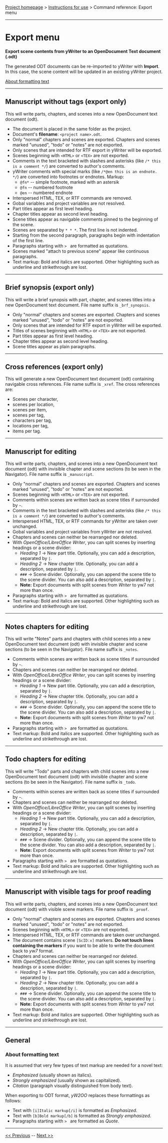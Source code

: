 [Project homepage](../index) > [Instructions for use](../usage) > Command reference: Export menu

--- 

# Export menu 

**Export scene contents from yWriter to an OpenDocument Text document (.odt)**

The generated ODT documents can be re-imported to yWriter with **Import**.
In this case, the scene content will be updated in an existing yWriter project.

[About formatting text](#about-formatting-text)

---

## Manuscript without tags (export only)

This will write parts, chapters, and scenes into a new OpenDocument
text document (odt).

-   The document is placed in the same folder as the project.
-   Document's **filename**: `<project name>.odt`.
-   Only "normal" chapters and scenes are exported. Chapters and
    scenes marked "unused", "todo" or "notes" are not exported.
-   Only scenes that are intended for RTF export in yWriter will be
    exported.
-   Scenes beginning with `<HTML>` or `<TEX>` are not exported.
-   Comments in the text bracketed with slashes and asterisks (like
    `/* this is a comment */`) are converted to author's comments.
-   yWriter comments with special marks (like `/*@en this is an endnote. */`) 
    are converted into footnotes or endnotes. Markup:
    - `@fn*` -- simple footnote, marked with an astersik
    - `@fn` -- numbered footnote
    - `@en` -- numbered endnote   
-   Interspersed HTML, TEX, or RTF commands are removed.
-   Gobal variables and project variables are not resolved.
-   Part titles appear as first level heading.
-   Chapter titles appear as second level heading.
-   Scene titles appear as navigable comments pinned to the beginning of
    the scene.
-   Scenes are separated by `* * *`. The first line is not
    indented.
-   Starting from the second paragraph, paragraphs begin with
    indentation of the first line.
-   Paragraphs starting with `> ` are formatted as quotations.
-   Scenes marked "attach to previous scene" appear like
    continuous paragraphs.
-   Text markup: Bold and italics are supported. Other highlighting such
    as underline and strikethrough are lost.

---

## Brief synopsis (export only)

This will write a brief synopsis with part, chapter, and scenes titles into a new 
OpenDocument text document.  File name suffix is `_brf_synopsis`.
 
-   Only "normal" chapters and scenes are exported. Chapters and
    scenes marked "unused", "todo" or "notes" are not exported.
-   Only scenes that are intended for RTF export in yWriter will be
    exported.
-   Titles of scenes beginning with `<HTML>` or `<TEX>` are not exported.
-   Part titles appear as first level heading.
-   Chapter titles appear as second level heading.
-   Scene titles appear as plain paragraphs.


---

## Cross references (export only)

This will generate a new OpenDocument text document (odt) containing
navigable cross references. File name suffix is `_xref`. The cross
references are:

-   Scenes per character,
-   scenes per location,
-   scenes per item,
-   scenes per tag,
-   characters per tag,
-   locations per tag,
-   items per tag.

---

## Manuscript for editing

This will write parts, chapters, and scenes into a new OpenDocument
text document (odt) with invisible chapter and scene sections (to be
seen in the Navigator). File name suffix is `_manuscript`.

-   Only "normal" chapters and scenes are exported. Chapters and
    scenes marked "unused", "todo" or "notes" are not exported.
-   Scenes beginning with `<HTML>` or `<TEX>` are not exported.
-   Comments within scenes are written back as scene titles 
    if surrounded by `~`.
-   Comments in the text bracketed with slashes and asterisks (like
    `/* this is a comment */`) are converted to author's comments.
-   Interspersed HTML, TEX, or RTF commands for yWriter are taken over unchanged.
-   Gobal variables and project variables from yWriter are not resolved.
-   Chapters and scenes can neither be rearranged nor deleted.
-   With *OpenOffice/LibreOffice Writer*, you can split scenes by inserting headings or a scene divider:
    -  *Heading 1* → New part title. Optionally, you can add a description, separated by `|`.
    -  *Heading 2* → New chapter title. Optionally, you can add a description, separated by `|`.
    -  `###` → Scene divider. Optionally, you can append the 
       scene title to the scene divider. You can also add a description, separated by `|`.
    - **Note:** Export documents with split scenes from *Writer* to yw7 not more than once.      
-   Paragraphs starting with `> ` are formatted as quotations.
-   Text markup: Bold and italics are supported. Other highlighting such
    as underline and strikethrough are lost.

---

## Notes chapters for editing

This will write "Notes" parts and chapters with child scenes into a new 
OpenDocument text document (odt) with invisible chapter and scene 
sections (to be seen in the Navigator). File name suffix is `_notes`.

-   Comments within scenes are written back as scene titles
    if surrounded by `~`.
-   Chapters and scenes can neither be rearranged nor deleted.
-   With *OpenOffice/LibreOffice Writer*, you can split scenes by inserting headings or a scene divider:
    -  *Heading 1* → New part title. Optionally, you can add a description, separated by `|`.
    -  *Heading 2* → New chapter title. Optionally, you can add a description, separated by `|`.
    -  `###` → Scene divider. Optionally, you can append the 
       scene title to the scene divider. You can also add a description, separated by `|`.
    - **Note:** Export documents with split scenes from *Writer* to yw7 not more than once.      
-   Paragraphs starting with `> ` are formatted as quotations.
-   Text markup: Bold and italics are supported. Other highlighting such
    as underline and strikethrough are lost.

---

## Todo chapters for editing

This will write "Todo" parts and chapters with child scenes into a new 
OpenDocument text document (odt) with invisible chapter and scene 
sections (to be seen in the Navigator). File name suffix is `_todo`.

-   Comments within scenes are written back as scene titles
    if surrounded by `~`.
-   Chapters and scenes can neither be rearranged nor deleted.
-   With *OpenOffice/LibreOffice Writer*, you can split scenes by inserting headings or a scene divider:
    -  *Heading 1* → New part title. Optionally, you can add a description, separated by `|`.
    -  *Heading 2* → New chapter title. Optionally, you can add a description, separated by `|`.
    -  `###` → Scene divider. Optionally, you can append the 
       scene title to the scene divider. You can also add a description, separated by `|`.
    - **Note:** Export documents with split scenes from *Writer* to yw7 not more than once.      
-   Paragraphs starting with `> ` are formatted as quotations.
-   Text markup: Bold and italics are supported. Other highlighting such
    as underline and strikethrough are lost.

---

## Manuscript with visible tags for proof reading

This will write parts, chapters, and scenes into a new OpenDocument
text document (odt) with visible scene markers. File name suffix is
`_proof`.

-   Only "normal" chapters and scenes are exported. Chapters and
    scenes marked "unused", "todo" or "notes" are not exported.
-   Scenes beginning with `<HTML>` or `<TEX>` are not exported.
-   Interspersed HTML, TEX, or RTF commands are taken over unchanged.
-   The document contains scene `[ScID:x]` markers.
    **Do not touch lines containing the markers** if you want to
    be able to write the document back to *yw7* format.
-   Chapters and scenes can neither be rearranged nor deleted. 
-   With *OpenOffice/LibreOffice Writer*, you can split scenes by inserting headings or a scene divider:
    -   *Heading 1* → New part title. Optionally, you can add a description, separated by `|`.
    -   *Heading 2* → New chapter title. Optionally, you can add a description, separated by `|`.
    -   `###` → Scene divider. Optionally, you can append the 
        scene title to the scene divider. You can also add a description, separated by `|`.
    -   **Note:** Export documents with split scenes from *Writer* to yw7 not more than once.      
-   Text markup: Bold and italics are supported. Other highlighting such
    as underline and strikethrough are lost.

---

## General

### About formatting text

It is assumed that very few types of text markup are needed for a novel text:

- *Emphasized* (usually shown as italics).
- *Strongly emphasized* (usually shown as capitalized).
- *Citation* (paragraph visually distinguished from body text).

When exporting to ODT format, *yW2OO* replaces these formattings as follows: 

- Text with `[i]Italic markup[/i]` is formatted as *Emphasized*.
- Text with `[b]Bold markup[/b]` is formatted as *Strongly emphasized*. 
- Paragraphs starting with `> ` are formatted as *Quote*.

---


[<< Previous](swap_menu) -- [Next >>](import_menu)